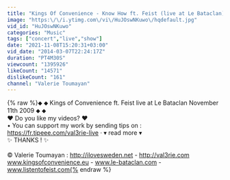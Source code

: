```yaml
---
title: "Kings Of Convenience - Know How ft. Feist (live at Le Bataclan)"
image: "https:\/\/i.ytimg.com\/vi\/HuJOswNKuwo\/hqdefault.jpg"
vid_id: "HuJOswNKuwo"
categories: "Music"
tags: ["concert","live","show"]
date: "2021-11-08T15:20:31+03:00"
vid_date: "2014-03-07T22:24:17Z"
duration: "PT4M30S"
viewcount: "1395926"
likeCount: "14571"
dislikeCount: "161"
channel: "Valerie Toumayan"
---
```

{% raw %}⬥ ⬥ Kings of Convenience ft. Feist live at Le Bataclan November 11th 2009 ⬥ ⬥<br />❤️ Do you like my videos? ❤️ <br />• You can support my work by sending tips on  : <a rel="nofollow" target="blank" href="https://fr.tipeee.com/val3rie-live">https://fr.tipeee.com/val3rie-live</a> · ▾ read more ▾<br />✨ THANKS ! ✨<br /><br />© Valerie Toumayan : <a rel="nofollow" target="blank" href="http://ilovesweden.net">http://ilovesweden.net</a> - <a rel="nofollow" target="blank" href="http://val3rie.com">http://val3rie.com</a><br />www.kingsofconvenience.eu  -  www.le-bataclan.com  -  www.listentofeist.com{% endraw %}
